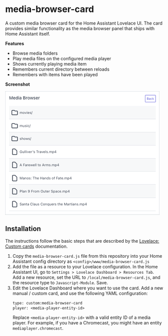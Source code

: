 # media-browser-card

A custom media browser card for the Home Assistant Lovelace UI. The card provides similar functionality as the media browser panel that ships with Home Assistant itself.

**Features**
- Browse media folders
- Play media files on the configured media player
- Shows currently playing media item
- Remembers current directory between reloads
- Remembers with items have been played

**Screenshot**

![Screenshot](/docs/screenshot.png?raw=true "Screenshot")

## Installation

The instructions follow the basic steps that are described by the [Lovelace: Custom cards](https://developers.home-assistant.io/docs/frontend/custom-ui/lovelace-custom-card) documentation.

1. Copy the `media-browser-card.js` file from this repository into your Home Assistant config directory as `<config>/www/media-browser-card.js`
2. Add the file as a resource to your Lovelace configuration. In the Home Assistant UI, go to `Settings > Lovelace Dashboard > Resources Tab`. Add a new resource, set the URL to `/local/media-browser-card.js`, and the resource type to `Javascript-Module`. Save.
3. Edit the Lovelace Dashboard where you want to use the card. Add a new manual / custom card, and use the following YAML configuration:
    ```
    type: custom:media-browser-card
    player: <media-player-entity-id>
    ```
   Replace `<media-player-entity-id>` with a valid entity ID of a media player. For example, if you have a Chromecast, you might have an entity `mediaplayer.chromecast`.
